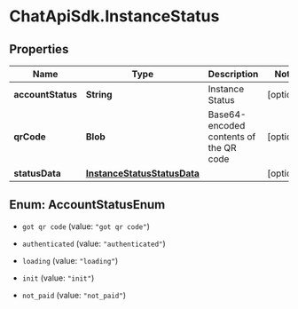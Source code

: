 # ChatApiSdk.InstanceStatus

## Properties

Name | Type | Description | Notes
------------ | ------------- | ------------- | -------------
**accountStatus** | **String** | Instance Status | [optional] 
**qrCode** | **Blob** | Base64-encoded contents of the QR code | [optional] 
**statusData** | [**InstanceStatusStatusData**](InstanceStatusStatusData.md) |  | [optional] 



## Enum: AccountStatusEnum


* `got qr code` (value: `"got qr code"`)

* `authenticated` (value: `"authenticated"`)

* `loading` (value: `"loading"`)

* `init` (value: `"init"`)

* `not_paid` (value: `"not_paid"`)




